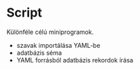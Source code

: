 # Script

Különféle célú miniprogramok.

- szavak importálása YAML-be
- adatbázis séma
- YAML forrásból adatbázis rekordok írása

